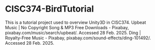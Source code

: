 # CISC374-BirdTutorial
This is a tutorial project used to overview Unity3D in CISC374.
Upbeat Music | No Copyright Song & MP3 Free Downloads - Pixabay, pixabay.com/music/search/upbeat/. Accessed 28 Feb. 2025. 
Ding | Royalty-Free Music - Pixabay, pixabay.com/sound-effects/ding-101492/. Accessed 28 Feb. 2025. 
